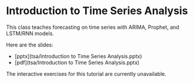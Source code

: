 # Introduction to Time Series Analysis

This class teaches forecasting on time series with ARIMA, Prophet, and LSTM/RNN models.

Here are the slides:

* [pptx](tsa/Introduction to Time Series Analysis.pptx)
* [pdf](tsa/Introduction to Time Series Analysis.pptx)

The interactive exercises for this tutorial are currently unavailable.
